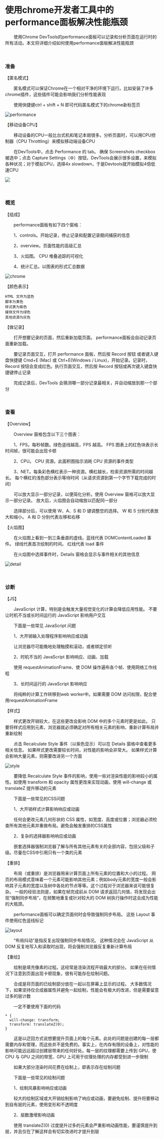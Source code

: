 # 使用chrome开发者工具中的performance面板解决性能瓶颈

&emsp;&emsp;使用Chrome DevTools的performance面板可以记录和分析页面在运行时的所有活动。本文将详细介绍如何使用performance面板解决性能瓶颈

 

&nbsp;

### 准备

【匿名模式】

&emsp;&emsp;匿名模式可以保证Chrome在一个相对干净的环境下运行。比如安装了许多chrome插件，这些插件可能会影响我们分析性能表现

&emsp;&emsp;使用快捷键ctrl + shift + N 即可代码匿名模式下的chrome新标签页

![performance](https://pic.xiaohuochai.site/blog/chromePerformance1.png)

【移动设备CPU】

&emsp;&emsp;移动设备的CPU一般比台式机和笔记本弱很多。分析页面时，可以用CPU控制器（CPU Throttling）来模拟移动端设备CPU

&emsp;&emsp;在DevTools中，点击 Performance 的 tab。 确保 Screenshots checkbox 被选中；点击 Capture Settings（⚙️）按钮，DevTools会展示很多设置，来模拟各种状况；对于模拟CPU，选择4x slowdown，于是Devtools就开始模拟4倍低速CPU

![](https://pic.xiaohuochai.site/blog/browserRender5.png)

 

&nbsp;

### 概览

【组成】

&emsp;&emsp;performance面板有如下四个窗格：

&emsp;&emsp;1、controls。开始记录，停止记录和配置记录期间捕获的信息

&emsp;&emsp;2、overview。页面性能的高级汇总

&emsp;&emsp;3、火焰图。 CPU 堆叠追踪的可视化

&emsp;&emsp;4、统计汇总。以图表的形式汇总数据

![chrome](https://pic.xiaohuochai.site/blog/chromePerformance2.png)

【颜色表示】
```
HTML 文件为蓝色
脚本为黄色
样式表为紫色
媒体文件为绿色
其他资源为灰色
```
【做记录】

&emsp;&emsp;打开想要记录的页面，然后重新加载页面。 performance面板会自动记录页面重新加载。

&emsp;&emsp;要记录页面交互，打开 performance 面板，然后按 Record 按钮  或者键入键盘快捷键 Cmd+E (Mac) 或 Ctrl+E(Windows / Linux)，开始记录。记录时，Record 按钮会变成红色。执行页面交互，然后按 Record 按钮或再次键入键盘快捷键停止记录

&emsp;&emsp;完成记录后，DevTools 会猜测哪一部分记录最相关，并自动缩放到那一个部分

 

&nbsp;

### 查看

【Overview】

&emsp;&emsp;Overview 窗格包含以下三个图表：

&emsp;&emsp;1、FPS。每秒帧数。绿色竖线越高，FPS 越高。 FPS 图表上的红色块表示长时间帧，很可能会出现卡顿

&emsp;&emsp;2、CPU。 CPU 资源。此面积图指示消耗 CPU 资源的事件类型

&emsp;&emsp;3、NET。每条彩色横杠表示一种资源。横杠越长，检索资源所需的时间越长。 每个横杠的浅色部分表示等待时间（从请求资源到第一个字节下载完成的时间）

&emsp;&emsp;可以放大显示一部分记录，以便简化分析。使用 Overview 窗格可以放大显示一部分记录。 放大后，火焰图会自动缩放以匹配同一部分

&emsp;&emsp;选择部分后，可以使用 W、A、S 和 D 键调整您的选择。 W 和 S 分别代表放大和缩小。 A 和 D 分别代表左移和右移

【火焰图】

&emsp;&emsp;在火焰图上看到一到三条垂直的虚线。蓝线代表 DOMContentLoaded 事件。 绿线代表首次绘制的时间。 红线代表 load 事件

&emsp;&emsp;在火焰图中选择事件时，Details 窗格会显示与事件相关的其他信息

![detail](https://pic.xiaohuochai.site/blog/details-pane.png)

 

&nbsp;

### 诊断

【JS】

&emsp;&emsp;JavaScript 计算，特别是会触发大量视觉变化的计算会降低应用性能。 不要让时机不当或长时间运行的 JavaScript 影响用户交互

&emsp;&emsp;下面是一些常见 JavaScript 问题

&emsp;&emsp;1、大开销输入处理程序影响响应或动画

&emsp;&emsp;让浏览器尽可能晚地处理触摸和滚动，或者绑定侦听

&emsp;&emsp;2、时机不当的 JavaScript 影响响应、动画、加载

&emsp;&emsp;使用 requestAnimationFrame、使 DOM 操作遍布各个帧、使用网络工作线程

&emsp;&emsp;3、长时间运行的 JavaScript 影响响应

&emsp;&emsp;将纯粹的计算工作转移到web worker中。如果需要 DOM 访问权限，配合使用requestAnimationFrame

【样式】

&emsp;&emsp;样式更改开销较大，在这些更改会影响 DOM 中的多个元素时更是如此。 只要将样式应用到元素，浏览器就必须确定对所有相关元素的影响、重新计算布局并重新绘制

&emsp;&emsp;点击 Recalculate Style 事件（以紫色显示）可以在 Details 窗格中查看更多相关信息。 如果样式更改需要较长时间，对性能的影响会非常大。 如果样式计算会影响大量元素，则需要改进另一个方面

![style](https://pic.xiaohuochai.site/blog/recalculate-style.png)

&emsp;&emsp;要降低 Recalculate Style 事件的影响，使用一些对渲染性能的影响较小的属性。如使用 transform 和 opacity 属性更改来实现动画，使用 will-change 或 translateZ 提升移动的元素

&emsp;&emsp;下面是一些常见的CSS问题

&emsp;&emsp;1、大开销样式计算影响响应或动画

&emsp;&emsp;任何会更改元素几何形状的 CSS 属性，如宽度、高度或位置；浏览器必须检查所有其他元素并重做布局。避免会触发重排的CSS属性

&emsp;&emsp;2、复杂的选择器影响响应或动画

&emsp;&emsp;嵌套选择器强制浏览器了解与所有其他元素有关的全部内容，包括父级和子级。尽量在CSS中引用只有一个类的元素

【重排】

&emsp;&emsp;布局（或重排）是浏览器用来计算页面上所有元素的位置和大小的过程。 网页的布局模式意味着一个元素可能影响其他元素；例如body元素的宽度一般会影响其子元素的宽度以及树中各处的节点等等。这个过程对于浏览器来说可能很复杂。 一般的经验法则是，如果在帧完成前从 DOM 请求返回几何值，将发现会出现“强制同步布局”，在频繁地重复或针对较大的 DOM 树执行操作时这会成为性能的大瓶颈。

&emsp;&emsp;performance面板可以确定页面何时会导致强制同步布局。 这些 Layout 事件使用红色竖线标记

![layout](https://pic.xiaohuochai.site/blog/forced-synchronous-layout.png)

&emsp;&emsp;“布局抖动”是指反复出现强制同步布局情况。 这种情况会在 JavaScript 从 DOM 反复地写入和读取时出现，将会强制浏览器反复重新计算布局

【重绘】

&emsp;&emsp;绘制是填充像素的过程。这经常是渲染流程开销最大的部分。 如果在任何情况下注意到页面出现卡顿现象，很有可能存在绘制问题。

&emsp;&emsp;合成是将页面的已绘制部分放在一起以在屏幕上显示的过程。 大多数情况下，如果坚持仅合成器属性并避免一起绘制，性能会有极大的改进，但是需要留意过多的层计数

&emsp;&emsp;一定不要使用下面的代码
```
* {
  will-change: transform;
  transform: translateZ(0);
}
```
&emsp;&emsp;这是以迂回方式说想要提升页面上的每个元素。此处的问题是创建的每一层都需要内存和管理，而这些并不是免费的。事实上，在内存有限的设备上，对性能的影响可能远远超过创建层带来的任何好处。每一层的纹理都需要上传到 GPU，使 CPU 与 GPU 之间的带宽、GPU 上可用于纹理处理的内存都受到进一步限制

&emsp;&emsp;如果大部分渲染时间花费在绘制上，即表示存在绘制问题

&emsp;&emsp;下面是一些常见的绘制问题

&emsp;&emsp;1、绘制风暴影响响应或动画

&emsp;&emsp;较大的绘制区域或大开销绘制影响了响应或动画，要避免绘制、提升将要移动到自有层的元素，使用变形和不透明度

&emsp;&emsp;2、层数激增影响动画

&emsp;&emsp;使用 translateZ(0) 过度提升过多的元素会严重影响动画性能，要谨慎提升到层，并且仅在了解这样会有切实改进时才提升到层

 